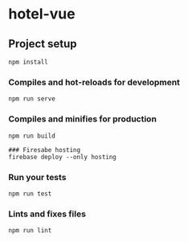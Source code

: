 # hotel-vue

## Project setup
```
npm install
```

### Compiles and hot-reloads for development
```
npm run serve
```

### Compiles and minifies for production
```
npm run build

### Firesabe hosting
firebase deploy --only hosting
```

### Run your tests
```
npm run test
```

### Lints and fixes files
```
npm run lint
```
